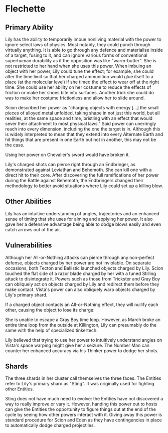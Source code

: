 # Flechette
## Primary Ability
Lily has the ability to temporarily imbue nonliving material with the power to ignore select laws of physics. Most notably, they could punch through virtually anything. It is able to go through any defence and materialise inside of a target, fusing to it, and can ignore various forms of conventional superhuman durability as if the opposition was like "warm-butter". She is not restricted to her hand when she uses this power. When imbuing an object with her power, Lily could tune the effect; for example, she could alter the time limit so that her charged ammunition would glue itself to a place (at the molecular level) if she timed the effect to wear off at the right time. She could use her ability on her costume to reduce the effects of friction or make her shoes bite into surfaces. Another trick she could do was to make her costume frictionless and allow her to slide around.

Scion described her power as "charging objects with energy [...] the small pieces of alloyed metal unfolded, taking shape in not just this world, but all realities, at the same space and time, bristling with an effect that would sever their attachment to most physical laws." Said power can unerringly reach into every dimension, including the one the target is in. Although this is widely interpreted to mean that they extend into every Alternate Earth and hit things that are present in one Earth but not in another, this may not be the case.

Using her power on Chevalier's sword would have broken it.

Lily's charged shots can pierce right through an Endbringer, as demonstrated against Leviathan and Behemoth. She can kill one with a direct hit to their core. After discovering the full ramifications of her power during the Battle against Behemoth, the Endbringers changed their methodology to better avoid situations where Lily could set up a killing blow.

## Other Abilities
Lily has an intuitive understanding of angles, trajectories and an enhanced sense of timing that she uses for aiming and applying her power. It also gave her a defensive advantage being able to dodge blows easily and even catch arrows out of the air.

## Vulnerabilities
Although her All-or-Nothing attacks can pierce through any non-perfect defense, objects charged by her power are not inviolable. On separate occasions, both Tecton and Ballistic launched objects charged by Lily. Scion touched the flat side of a razor blade charged by her with a tuned Stilling attack to disintegrate it. Powers such as those from Trickster and Gray Boy can obliquely act on objects charged by Lily and redirect them before they make contact. Vista's power can also obliquely warp objects charged by Lily's primary shard.

If a charged object contacts an All-or-Nothing effect, they will nullify each other, causing the object to lose its charge:

She is unable to escape a Gray Boy time loop. However, as March broke an entire time loop from the outside at Killington, Lily can presumably do the same with the help of specialized tinkertech.

Lily believed that trying to use her power to intuitively understand angles on Vista's space warping might give her a seizure. The Number Man can counter her enhanced accuracy via his Thinker power to dodge her shots.

## Shards
The three shards in her cluster call themselves the three faces. The Entities refer to Lily's primary shard as "Sting". It was originally used for fighting other Entities.

Sting does not have much need to evolve: the Entities have not discovered a way to really improve or vary it. However, handing this power out to hosts can give the Entities the opportunity to figure things out at the end of the cycle by seeing how other powers interact with it. Giving away this power is standard procedure for Scion and Eden as they have contingencies in place to automatically dodge charged projectiles.
